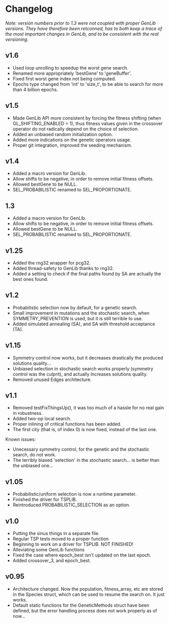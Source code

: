 # Changelog

*Note: version numbers prior to 1.3 were not coupled with proper GenLib versions. They have therefore been retconned, has to both keep a trace of the most important changes in GenLib, and to be consistent with the real versioning.*


## v1.6

- Used loop unrolling to speedup the worst gene search.
- Renamed more appropriately 'bestGene' to 'geneBuffer'.
- Fixed first worst gene index not being computed.
- Epochs type changed from 'int' to 'size_t', to be able to search for more than 4 billion epochs.


## v1.5

- Made GenLib API more consistent by forcing the fitness shifting (when GL_SHIFTING_ENABLED = 1), thus fitness values given in the crossover operator do not radically depend on the choice of selection.
- Added an unbiased random initialization option.
- Added more indications on the genetic operators usage.
- Proper git integration, improved the seeding mechanism.


## v1.4

- Added a macro version for GenLib.
- Allow shifts to be negative, in order to remove initial fitness offsets.
- Allowed bestGene to be NULL.
- SEL_PROBABILISTIC renamed to SEL_PROPORTIONATE.


## 1.3

- Added a macro version for GenLib.
- Allow shifts to be negative, in order to remove initial fitness offsets.
- Allowed bestGene to be NULL.
- SEL_PROBABILISTIC renamed to SEL_PROPORTIONATE.


## v1.25

- Added the rng32 wrapper for pcg32.
- Added thread-safety to GenLib thanks to rng32.
- Added a setting to check if the final paths found by SA are actually the best ones found.


## v1.2

- Probabilistic selection now by default, for a genetic search.
- Small improvement in mutations and the stochastic search, when SYMMETRY_PREVENTION is used, but it is still terrible to use.
- Added simulated annealing (SA), and SA with threshold acceptance (TA).


## v1.15

- Symmetry control now works, but it decreases drastically the produced solutions quality...
- Unbiased selection in stochastic search works properly (symmetry control was the culprit), and actually increases solutions quality.
- Removed unused Edges architecture.


## v1.1

- Removed testFixThingsUp(), it was too much of a hassle for no real gain in robustness.
- Added two-op local search.
- Proper inlining of critical functions has been added.
- The first city (that is, of index 0) is now fixed, instead of the last one.

Known issues:
- Unecessary symmetry control, for the genetic and the stochastic search, do not work.
- The terribly biased 'selection' in the stochastic search... is better than the unbiased one...


## v1.05

- Probabilistic/uniform selection is now a runtime parameter.
- Finished the driver for TSPLIB.
- Reintroduced PROBABILISTIC_SELECTION as an option.


## v1.0

- Putting the sinus things in a separate file.
- Regular TSP tests moved to a proper function
- Beginning to work on a driver for TSPLIB. NOT FINISHED!
- Alleviating some GenLib functions
- Fixed the case where epoch_best isn't updated on the last epoch.
- Added crossover_3, and epoch_best.


## v0.95

- Architecture changed. Now the population, fitness_array, etc are stored in the Species struct, which can be used to resume the search on. It just works.
- Default static functions for the GeneticMethods struct have been defined, but the error handling process does not work properly as of now...
